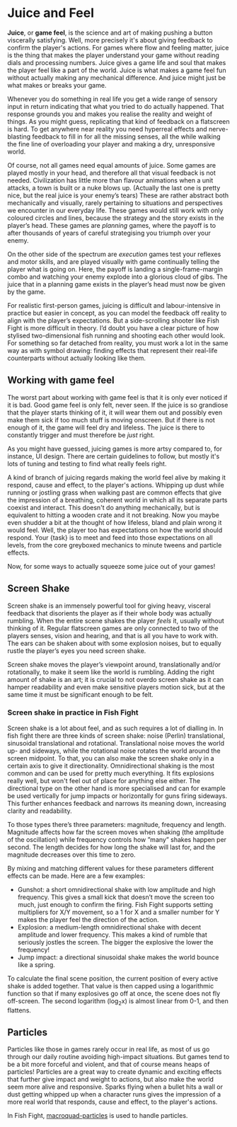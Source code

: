 # Juice and Feel
**Juice**, or **game feel**, is the science and art of making pushing a button viscerally satisfying. Well, more precisely it's about giving feedback to confirm the player's actions. For games where flow and feeling matter, juice is the thing that makes the player understand your game without reading dials and processing numbers. Juice gives a game life and soul that makes the player feel like a part of the world. Juice is what makes a game feel fun without actually making any mechanical difference. And juice might just be what makes or breaks your game.

Whenever you do something in real life you get a wide range of sensory input in return indicating that what you tried to do actually happened. That response grounds you and makes you realise the reality and weight of things. As you might guess, replicating that kind of feedback on a flatscreen is hard. To get anywhere near reality you need hyperreal effects and nerve-blasting feedback to fill in for all the missing senses, all the while walking the fine line of overloading your player and making a dry, unresponsive world.

Of course, not all games need equal amounts of juice. Some games are played mostly in your head, and therefore all that visual feedback is not needed. Civilization has little more than flavour animations when a unit attacks, a town is built or a nuke blows up. (Actually the last one is pretty nice, but the real juice is your enemy’s tears) These are rather abstract both mechanically and visually, rarely pertaining to situations and perspectives we encounter in our everyday life. These games would still work with only coloured circles and lines, because the strategy and the story exists in the player’s head. These games are *planning* games, where the payoff is to after thousands of years of careful strategising you triumph over your enemy. 

On the other side of the spectrum are *execution* games test your reflexes and motor skills, and are played visually with game continually telling the player what is going on. Here, the payoff is landing a single-frame-margin combo and watching your enemy explode into a glorious cloud of gibs. The juice that in a planning game exists in the player’s head must now be given by the game. 

For realistic first-person games, juicing is difficult and labour-intensive in practice but easier in concept, as you can model the feedback off reality to align with the player’s expectations. But a side-scrolling shooter like Fish Fight is more difficult in theory. I’d doubt you have a clear picture of how stylised two-dimensional fish running and shooting each other would look. For something so far detached from reality, you must work a lot in the same way as with symbol drawing: finding effects that represent their real-life counterparts without actually looking like them. 

## Working with game feel
The worst part about working with game feel is that it is only ever noticed if it is bad. Good game feel is only felt, never seen. If the juice is so grandiose that the player starts thinking of it, it will wear them out and possibly even make them sick if too much stuff is moving onscreen. But if there is not enough of it, the game will feel dry and lifeless. The juice is there to constantly trigger and must therefore be *just* right. 

As you might have guessed, juicing games is more artsy compared to, for instance, UI design. There are certain guidelines to follow, but mostly it's lots of tuning and testing to find what really feels right. 

A kind of branch of juicing regards making the world feel alive by making it respond, cause and effect, to the player's actions. Whipping up dust while running or jostling grass when walking past are common effects that give the impression of a breathing, coherent world in which all its separate parts coexist and interact. This doesn't do anything mechanically, but is equivalent to hitting a wooden crate and it not breaking. Now you maybe even shudder a bit at the thought of how lifeless, bland and plain wrong it would feel. Well, the player too has expectations on how the world should respond. Your {task} is to meet and feed into those expectations on all levels, from the core greyboxed mechanics to minute tweens and particle effects.

Now, for some ways to actually squeeze some juice out of your games!

## Screen Shake
Screen shake is an immensely powerful tool for giving heavy, visceral feedback that disorients the player as if their whole body was actually rumbling. When the entire scene shakes the player *feels* it, usually without thinking of it. Regular flatscreen games are only connected to two of the players senses, vision and hearing, and that is all you have to work with. The ears can be shaken about with some explosion noises, but to equally rustle the player’s eyes you need screen shake. 

Screen shake moves the player’s viewpoint around, translationally and/or rotationally, to make it seem like the world is rumbling. Adding the right amount of shake is an art; it is crucial to not overdo screen shake as it can hamper readability and even make sensitive players motion sick, but at the same time it must be significant enough to be felt.   

### Screen shake in practice in Fish Fight

Screen shake is a lot about feel, and as such requires a lot of dialling in. In fish fight there are three kinds of screen shake: noise (Perlin) translational, sinusoidal translational and rotational. Translational noise moves the world up- and sideways, while the rotational noise rotates the world around the screen midpoint. To that, you can also make the screen shake only in a certain axis to give it directionality. Omnidirectional shaking is the most common and can be used for pretty much everything. It fits explosions really well, but won't feel out of place for anything else either. The directional type on the other hand is more specialised and can for example be used vertically for jump impacts or horizontally for guns firing sideways. This further enhances feedback and narrows its meaning down, increasing clarity and readability.

To those types there’s three parameters: magnitude, frequency and length. Magnitude affects how far the screen moves when shaking (the amplitude of the oscillation) while frequency controls how ”many” shakes happen per second. The length decides for how long the shake will last for, and the magnitude decreases over this time to zero.

By mixing and matching different values for these parameters different effects can be made. Here are a few examples:
- Gunshot: a short omnidirectional shake with low amplitude and high frequency. This gives a small kick that doesn’t move the screen too much, just enough to confirm the firing.
Fish Fight supports setting multipliers for X/Y movement, so a 1 for X and a smaller number for Y makes the player feel the direction of the action.
- Explosion: a medium-length omnidirectional shake with decent amplitude and lower frequency. This makes a kind of rumble that seriously jostles the screen. The bigger the explosive the lower the frequency!
- Jump impact: a directional sinusoidal shake makes the world bounce like a spring. 

To calculate the final scene position, the current position of every active shake is added together. That value is then capped using a logarithmic function so that if many explosives go off at once, the scene does not fly off-screen. The second logarithm (log<sub>2</sub>x) is almost linear from 0-1, and then flattens.

## Particles
Particles like those in games rarely occur in real life, as most of us go through our daily routine avoiding high-impact situations. But games tend to be a bit more forceful and violent, and that of course means heaps of particles! Particles are a great way to create dynamic and exciting effects that further give impact and weight to actions, but also make the world seem more alive and responsive. Sparks flying when a bullet hits a wall or dust getting whipped up when a character runs gives the impression of a more real world that responds, cause and effect, to the player's actions. 

In Fish Fight, [macroquad-particles]( https://crates.io/crates/macroquad-particles) is used to handle particles. 
